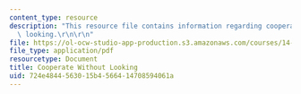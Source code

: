 ```yaml
---
content_type: resource
description: "This resource file contains information regarding cooperate without\
  \ looking.\r\n\r\n"
file: https://ol-ocw-studio-app-production.s3.amazonaws.com/courses/14-11-insights-from-game-theory-into-social-behavior-fall-2013/724e4844563015b4566414708594061a_MIT14_11F13_cooperating.pdf
file_type: application/pdf
resourcetype: Document
title: Cooperate Without Looking
uid: 724e4844-5630-15b4-5664-14708594061a
---
```

